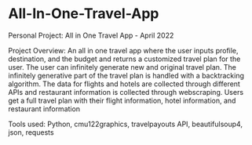 # All-In-One-Travel-App
Personal Project: All in One Travel App - April 2022

Project Overview: An all in one travel app where the user inputs profile, destination, and the budget and returns a customized travel plan for the user. 
The user can infinitely generate new and original travel plan. The infinitely generative part of the travel plan is handled with a backtracking algorithm.
The data for flights and hotels are collected through different APIs and restaurant information is collected through webscraping.
Users get a full travel plan with their flight information, hotel information, and restaurant information

Tools used: Python, cmu122graphics, travelpayouts API, beautifulsoup4, json, requests
